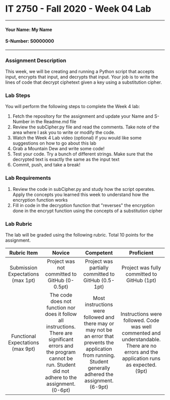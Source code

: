 # IT 2750 - Fall 2020 - Week 04 Lab
___
#### Your Name: My Name
#### S-Number: S0000000
___
### Assignment Description
This week, we will be creating and running a Python script that accepts input, encrypts that input, and decrypts that input. Your job is to write the lines of code that decrypt ciphetext given a key using a substitution cipher.
### Lab Steps
You will perform the following steps to complete the Week 4 lab:
1. Fetch the repository for the assignment and update your Name and S-Number in the Readme.md file
2. Review the subCipher.py file and read the comments. Take note of the area where I ask you to write or modify the code.
3. Watch the Week 4 Lab video (optional) if you would like some suggestions on how to go about this lab
4. Grab a Mountain Dew and write some code!
5. Test your code. Try a bunch of different strings. Make sure that the decrypted text is exactly the same as the input text
6. Commit, push, and take a break!
### Lab Requirements
1. Review the code in subCipher.py and study how the script operates. Apply the concepts you learned this week to understand how the encryption function works
2. Fill in code in the decryption function that "reverses" the encryption done in the encrypt function using the concepts of a substitution cipher
### Lab Rubric
The lab will be graded using the following rubric. Total 10 points for the assignment.

| Rubric Item | Novice | Competent | Proficient |
|:---------------------------------:|:-----------------------------------------------------------------------------------------------------------------------------------------------------------------------------:|:------------------------------------------------------------------------------------------------------------------------------------------------------------------:|:---------------------------------------------------------------------------------------------------------------------------------------:|
| Submission Expectations (max 1pt) | Project was not committed to GitHub  (0-0.5pt) | Project was partially committed to GitHub (0.5-1pt) | Project was fully committed to GitHub (1pt) |
| Functional Expectations (max 9pt) | The code does not function nor does it follow all instructions. There are significant errors and the program cannot be run. Student did not adhere to the assignment. (0-6pt) | Most instructions were followed and there may or may not be an error that prevents the application from running. Student generally adhered the assignment. (6-9pt) | Instructions were followed. Code was well commented and understandable. There are no errors and the application runs as expected. (9pt) |
